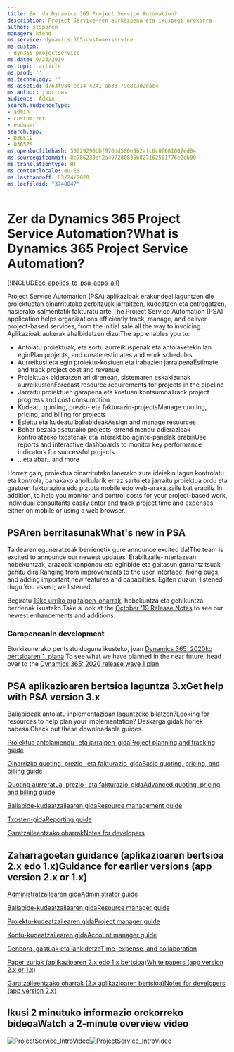 ```yaml
---
title: Zer da Dynamics 365 Project Service Automation?
description: Project Service-ren aurkezpena eta ikuspegi orokorra
author: stsporen
manager: kfend
ms.service: dynamics-365-customerservice
ms.custom:
- dyn365-projectservice
ms.date: 9/23/2019
ms.topic: article
ms.prod: ''
ms.technology: ''
ms.assetid: d763f984-ed14-4241-ab33-79e8c3d2dae4
ms.author: jburrows
audience: Admin
search.audienceType:
- admin
- customizer
- enduser
search.app:
- D365CE
- D365PS
ms.openlocfilehash: 50229290bbf970dd580e9b2afc6c0f601007ed04
ms.sourcegitcommit: 8c786230ef2a497280885b827162561776e2eb00
ms.translationtype: HT
ms.contentlocale: eu-ES
ms.lasthandoff: 03/24/2020
ms.locfileid: "3748847"
---
```

# <a name="what-is-dynamics-365-project-service-automation"></a><span data-ttu-id="ff8ee-103">Zer da Dynamics 365 Project Service Automation?</span><span class="sxs-lookup"><span data-stu-id="ff8ee-103">What is Dynamics 365 Project Service Automation?</span></span>

[!INCLUDE[cc-applies-to-psa-apps-all](../includes/cc-applies-to-psa-apps-all.md)]

<span data-ttu-id="ff8ee-104">Project Service Automation (PSA) aplikazioak erakundeei laguntzen die proiektuetan oinarritutako zerbitzuak jarraitzen, kudeatzen eta entregatzen, hasierako salmentatik fakturatu arte.</span><span class="sxs-lookup"><span data-stu-id="ff8ee-104">The Project Service Automation (PSA) application helps organizations efficiently track, manage, and deliver project-based services, from the initial sale all the way to invoicing.</span></span> <span data-ttu-id="ff8ee-105">Aplikazioak aukerak ahalbidetzen dizu:</span><span class="sxs-lookup"><span data-stu-id="ff8ee-105">The app enables you to:</span></span>

- <span data-ttu-id="ff8ee-106">Antolatu proiektuak, eta sortu aurreikuspenak eta antolaketekin lan egin</span><span class="sxs-lookup"><span data-stu-id="ff8ee-106">Plan projects, and create estimates and work schedules</span></span>
- <span data-ttu-id="ff8ee-107">Aurreikusi eta egin proiektu-kostuen eta irabazien jarraipena</span><span class="sxs-lookup"><span data-stu-id="ff8ee-107">Estimate and track project cost and revenue</span></span>
- <span data-ttu-id="ff8ee-108">Proiektuak bideratzen ari direnean, sistemaren eskakizunak aurreikusten</span><span class="sxs-lookup"><span data-stu-id="ff8ee-108">Forecast resource requirements for projects in the pipeline</span></span>
- <span data-ttu-id="ff8ee-109">Jarraitu proiektuen garapena eta kostuen kontsumoa</span><span class="sxs-lookup"><span data-stu-id="ff8ee-109">Track project progress and cost consumption</span></span>
- <span data-ttu-id="ff8ee-110">Kudeatu quoting, prezio- eta fakturazio-projects</span><span class="sxs-lookup"><span data-stu-id="ff8ee-110">Manage quoting, pricing, and billing for projects</span></span>
- <span data-ttu-id="ff8ee-111">Esleitu eta kudeatu baliabideak</span><span class="sxs-lookup"><span data-stu-id="ff8ee-111">Assign and manage resources</span></span>
- <span data-ttu-id="ff8ee-112">Behar bezala osatutako projects-errendimendu-adierazleak kontrolatzeko txostenak eta interaktibo aginte-panelak erabili</span><span class="sxs-lookup"><span data-stu-id="ff8ee-112">Use reports and interactive dashboards to monitor key performance indicators for successful projects</span></span>
- <span data-ttu-id="ff8ee-113">…eta abar</span><span class="sxs-lookup"><span data-stu-id="ff8ee-113">...and more</span></span>

<span data-ttu-id="ff8ee-114">Horrez gain, proiektua oinarritutako lanerako zure ideiekin lagun kontrolatu eta kontrola, banakako aholkularik erraz sartu eta jarraitu proiektua ordu eta gastuen fakturazioa edo piztuta mobile edo web-arakatzaile bat erabiliz.</span><span class="sxs-lookup"><span data-stu-id="ff8ee-114">In addition, to help you monitor and control costs for your project-based work, individual consultants easily enter and track project time and expenses either on mobile or using a web browser.</span></span>

## <a name="whats-new-in-psa"></a><span data-ttu-id="ff8ee-115">PSAren berritasunak</span><span class="sxs-lookup"><span data-stu-id="ff8ee-115">What's new in PSA</span></span>
<span data-ttu-id="ff8ee-116">Taldearen eguneratzeak berrienetik gure announce excited da!</span><span class="sxs-lookup"><span data-stu-id="ff8ee-116">The team is excited to announce our newest updates!</span></span> <span data-ttu-id="ff8ee-117">Erabiltzaile-interfazean hobekuntzak, arazoak konpondu eta eginbide eta gaitasun garrantzitsuak gehitu dira.</span><span class="sxs-lookup"><span data-stu-id="ff8ee-117">Ranging from improvements to the user interface, fixing bugs, and adding important new features and capabilties.</span></span> <span data-ttu-id="ff8ee-118">Egiten duzun; listened dugu.</span><span class="sxs-lookup"><span data-stu-id="ff8ee-118">You asked; we listened.</span></span>

<span data-ttu-id="ff8ee-119">Begiratu [19ko urriko argitalpen-oharrak](https://docs.microsoft.com/dynamics365-release-plan/2019wave2/index), hobekuntza eta gehikuntza berrienak ikusteko.</span><span class="sxs-lookup"><span data-stu-id="ff8ee-119">Take a look at the [October '19 Release Notes](https://docs.microsoft.com/dynamics365-release-plan/2019wave2/index) to see our newest enhancements and additions.</span></span>

### <a name="in-development"></a><span data-ttu-id="ff8ee-120">Garapenean</span><span class="sxs-lookup"><span data-stu-id="ff8ee-120">In development</span></span>
<span data-ttu-id="ff8ee-121">Etorkizunerako pentsatu duguna ikusteko, joan [Dynamics 365: 2020ko bertsioaren 1. plana](https://docs.microsoft.com/dynamics365-release-plan/2020wave1/index).</span><span class="sxs-lookup"><span data-stu-id="ff8ee-121">To see what we have planned in the near future, head over to the [Dynamics 365: 2020 release wave 1 plan](https://docs.microsoft.com/dynamics365-release-plan/2020wave1/index).</span></span>

## <a name="get-help-with-psa-version-3x"></a><span data-ttu-id="ff8ee-122">PSA aplikazioaren bertsioa laguntza 3.x</span><span class="sxs-lookup"><span data-stu-id="ff8ee-122">Get help with PSA version 3.x</span></span>
<span data-ttu-id="ff8ee-123">Baliabideak antolatu inplementazioan laguntzeko bilatzen?</span><span class="sxs-lookup"><span data-stu-id="ff8ee-123">Looking for resources to help plan your implementation?</span></span> <span data-ttu-id="ff8ee-124">Deskarga gidak horiek babesa.</span><span class="sxs-lookup"><span data-stu-id="ff8ee-124">Check out these downloadable guides.</span></span>

 [<span data-ttu-id="ff8ee-125">Proiektua antolamendu- eta jarraipen-gida</span><span class="sxs-lookup"><span data-stu-id="ff8ee-125">Project planning and tracking guide</span></span>](../project-service/implementation-guides/project-planning-tracking.md)

 [<span data-ttu-id="ff8ee-126">Oinarrizko quoting, prezio- eta fakturazio-gida</span><span class="sxs-lookup"><span data-stu-id="ff8ee-126">Basic quoting, pricing, and billing guide</span></span>](../project-service/implementation-guides/begin-quoting-pricing-billing.md)

 [<span data-ttu-id="ff8ee-127">Quoting aurreratua, prezio- eta fakturazio-gida</span><span class="sxs-lookup"><span data-stu-id="ff8ee-127">Advanced quoting, pricing, and billing guide</span></span>](../project-service/implementation-guides/adv-quoting-pricing-billing.md)

 [<span data-ttu-id="ff8ee-128">Baliabide-kudeatzailearen gida</span><span class="sxs-lookup"><span data-stu-id="ff8ee-128">Resource management guide</span></span>](../project-service/implementation-guides/resource-management-guide.md)

 [<span data-ttu-id="ff8ee-129">Txosten-gida</span><span class="sxs-lookup"><span data-stu-id="ff8ee-129">Reporting guide</span></span>](../project-service/implementation-guides/reporting-guide.md)

 [<span data-ttu-id="ff8ee-130">Garatzaileentzako oharrak</span><span class="sxs-lookup"><span data-stu-id="ff8ee-130">Notes for developers</span></span>](../project-service/developer-guides/overview-dev-notes-v3.x.md)

## <a name="guidance-for-earlier-versions-app-version-2x-or-1x"></a><span data-ttu-id="ff8ee-131">Zaharragoetan guidance (aplikazioaren bertsioa 2.x edo 1.x)</span><span class="sxs-lookup"><span data-stu-id="ff8ee-131">Guidance for earlier versions (app version 2.x or 1.x)</span></span>
 [<span data-ttu-id="ff8ee-132">Administratzailearen gida</span><span class="sxs-lookup"><span data-stu-id="ff8ee-132">Administrator guide</span></span>](../project-service/admin-guide.md)

 [<span data-ttu-id="ff8ee-133">Baliabide-kudeatzailearen gida</span><span class="sxs-lookup"><span data-stu-id="ff8ee-133">Resource manager guide</span></span>](../project-service/resource-manager-guide.md)

 [<span data-ttu-id="ff8ee-134">Proiektu-kudeatzailearen gida</span><span class="sxs-lookup"><span data-stu-id="ff8ee-134">Project manager guide</span></span>](../project-service/project-manager-guide.md)

 [<span data-ttu-id="ff8ee-135">Kontu-kudeatzailearen gida</span><span class="sxs-lookup"><span data-stu-id="ff8ee-135">Account manager guide</span></span>](../project-service/account-manager-guide.md)

 [<span data-ttu-id="ff8ee-136">Denbora, gastuak eta lankidetza</span><span class="sxs-lookup"><span data-stu-id="ff8ee-136">Time, expense, and collaboration</span></span>](../project-service/time-expense-collaboration-guide.md)

 [<span data-ttu-id="ff8ee-137">Paper zuriak (aplikazioaren 2.x edo 1.x bertsioa)</span><span class="sxs-lookup"><span data-stu-id="ff8ee-137">White papers (app version 2.x or 1.x)</span></span>](../project-service/white-papers.md)

 [<span data-ttu-id="ff8ee-138">Garatzaileentzako oharrak (2.x aplikazioaren bertsioa)</span><span class="sxs-lookup"><span data-stu-id="ff8ee-138">Notes for developers (app version 2.x)</span></span>](../project-service/developer-guides/add-custom-qoi-forms-v2.x.md)

 ## <a name="watch-a-2-minute-overview-video"></a><span data-ttu-id="ff8ee-139">Ikusi 2 minutuko informazio orokorreko bideoa</span><span class="sxs-lookup"><span data-stu-id="ff8ee-139">Watch a 2-minute overview video</span></span>
 <a name="heroArea"></a> <span data-ttu-id="ff8ee-140">[![ProjectService_IntroVideo](../project-service/media/project-service-intro-video.png "ProjectService_IntroVideo")](https://go.microsoft.com/fwlink/p/?LinkId=799457)</span><span class="sxs-lookup"><span data-stu-id="ff8ee-140">[![ProjectService_IntroVideo](../project-service/media/project-service-intro-video.png "ProjectService_IntroVideo")](https://go.microsoft.com/fwlink/p/?LinkId=799457)</span></span>



